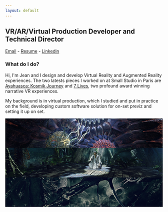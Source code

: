 ```yaml
---
layout: default
---
```


## VR/AR/Virtual Production Developer and Technical Director

[Email](mailto:jean.dellac@tuta.io) - [Resume](/tutorial.md) - [Linkedin](/tutorial.md)

### What do I do?

Hi, I'm Jean and I design and develop Virtual Reality and Augmented Reality experiences.
The two latests pieces I worked on at Small Studio in Paris are [Ayahuasca: Kosmik Journey](<https://youtu.be/tCN_jAewgM4>) and [7 Lives](<https://youtu.be/ABLZynERzJM>), two profound award winning narrative VR experiences.

My background is in virtual production, which I studied and put in practice on the field, developing custom software solution for on-set previz and setting it up on set.

<img src="images/ayaPictures.jpg" alt="Kosmik Journey VR Experience">
